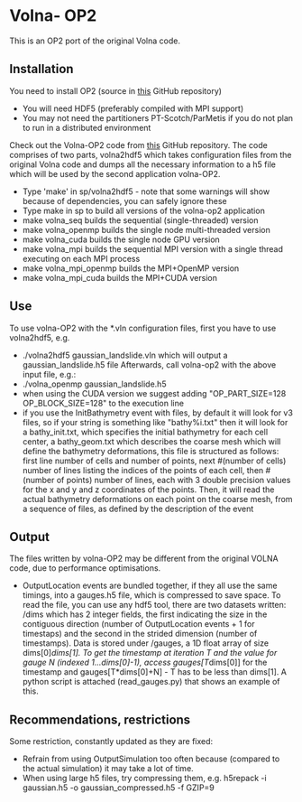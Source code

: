 Volna- OP2
=====

This is an OP2 port of the original Volna code.

## Installation
You need to install OP2 (source in [this](https://github.com/OP2/OP2-Common) GitHub repository)
 * You will need HDF5 (preferably compiled with MPI support)
 * You may not need the partitioners PT-Scotch/ParMetis if you do not plan to run in a distributed environment

Check out the Volna-OP2 code from [this](https://github.com/reguly/Volna) GitHub repository. The code comprises of two parts, volna2hdf5 which takes configuration files from the original Volna code and dumps all the necessary information to a h5 file which will be used by the second application volna-OP2.
 * Type 'make' in sp/volna2hdf5 - note that some warnings will show because of dependencies, you can safely ignore these
 * Type make in sp to build all versions of the volna-op2 application
  * make volna_seq builds the sequential (single-threaded) version
  * make volna_openmp builds the single node multi-threaded version
  * make volna_cuda builds the single node GPU version
  * make volna_mpi builds the sequential MPI version with a single thread executing on each MPI process
  * make volna_mpi_openmp builds the MPI+OpenMP version
  * make volna_mpi_cuda builds the MPI+CUDA version
		
## Use
To use volna-OP2 with the *.vln configuration files, first you have to use volna2hdf5, e.g.
 * ./volna2hdf5 gaussian_landslide.vln which will output a gaussian_landslide.h5 file
Afterwards, call volna-op2 with the above input file, e.g.:
 * ./volna_openmp gaussian_landslide.h5
 * when using the CUDA version we suggest adding "OP_PART_SIZE=128 OP_BLOCK_SIZE=128" to the execution line
 * if you use the InitBathymetry event with files, by default it will look for v3 files, so if your string is something like "bathy%i.txt" then it will look for a bathy_init.txt, which specifies the initial bathymetry for each cell center, a bathy_geom.txt which describes the coarse mesh which will define the bathymetry deformations, this file is structured as follows: first line number of cells and number of points, next #(number of cells) number of lines listing the indices of the points of each cell, then #(number of points) number of lines, each with 3 double precision values for the x and y and z coordinates of the points. Then, it will read the actual bathymetry deformations on each point on the coarse mesh, from a sequence of files, as defined by the description of the event

## Output
The files written by volna-OP2 may be different from the original VOLNA code, due to performance optimisations.
 * OutputLocation events are bundled together, if they all use the same timings, into a gauges.h5 file, which is compressed to save space. To read the file, you can use any hdf5 tool, there are two datasets written: /dims which has 2 integer fields, the first indicating the size in the contiguous direction (number of OutputLocation events + 1 for timestaps) and the second in the strided dimension (number of timestamps). Data is stored under /gauges, a 1D float array of size dims[0]*dims[1]. To get the timestamp at iteration T and the value for gauge N (indexed 1...dims[0]-1), access gauges[T*dims[0]] for the timestamp and gauges[T*dims[0]+N] - T has to be less than dims[1]. A python script is attached (read_gauges.py) that shows an example of this.

## Recommendations, restrictions
Some restriction, constantly updated as they are fixed:
 * Refrain from using OutputSimulation too often because (compared to the actual simulation) it may take a lot of time.
 * When using large h5 files, try compressing them, e.g. h5repack -i gaussian.h5 -o gaussian_compressed.h5 -f GZIP=9
